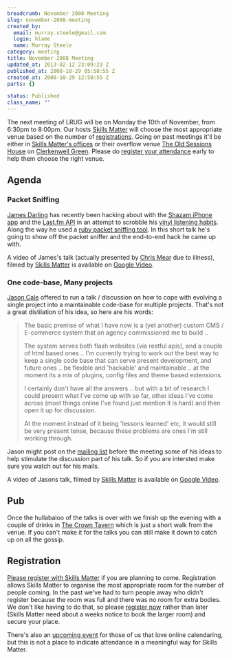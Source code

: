 ```yaml
--- 
breadcrumb: November 2008 Meeting
slug: november-2008-meeting
created_by: 
  email: murray.steele@gmail.com
  login: hlame
  name: Murray Steele
category: meeting
title: November 2008 Meeting
updated_at: 2013-02-12 23:09:23 Z
published_at: 2008-10-29 05:58:55 Z
created_at: 2008-10-29 12:58:55 Z
parts: {}

status: Published
class_name: ""
---
```


The next meeting of LRUG will be on Monday the 10th of November, from 6:30pm to 8:00pm.  Our hosts [Skills Matter](http://skillsmatter.com/) will choose the most appropriate venue based on the number of <a href="#nov08registration">registrations</a>.  Going on past meetings it'll be either in [Skills Matter's offices](http://maps.google.co.uk/maps?f=q&hl=en&geocode=&q=skillsmatter+ec1r+0be&ie=UTF8&cid=51524602,-104662,10325109927309711932&s=AARTsJrMIyRGqi5u5rwj683gPacEM_GIrA&ll=51.523297,-0.107889&spn=0.010601,0.018668&z=16&iwloc=A) or their overflow venue [The Old Sessions House](http://www.sessionshouse.com/) on [Clerkenwell Green](http://tinyurl.com/2bjjzz).  Please do <a href="#nov08registration">register your attendance</a> early to help them choose the right venue.

Agenda
------

### Packet Sniffing
[James Darling](http://coupde.com/) has recently been hacking about with the [Shazam iPhone app](http://www.shazam.com/music/web/pages/iphone.html) and the [Last.fm API](http://www.last.fm/api) in an attempt to scrobble his [vinyl listening habits](http://www.last.fm/user/Abscond/tracks).  Along the way he used a [ruby packet sniffing tool](http://www.goto.info.waseda.ac.jp/~fukusima/ruby/pcap-e.html).  In this short talk he's going to show off the packet sniffer and the end-to-end hack he came up with.

A video of James's talk (actually presented by [Chris Mear](http://feedmechocolate.com) due to illness), filmed by [Skills Matter](http://skillsmatter.com/podcast/ajax-ria/packet-sniffing) is available on [Google Video](http://video.google.com/videoplay?docid=-85168513489269464&hl=en).

### One code-base, Many projects
[Jason Cale](http://jasoncale.com/) offered to run a talk / discussion on how to cope with evolving a single project into a maintainable code-base for multiple projects.  That's not a great distilation of his idea, so here are his words:
 
> The basic premise of what I have now is a (yet another) custom CMS / E-commerce system that an agency
> commissioned me to build ..
>
> The system serves both flash websites (via restful apis), and a couple of html based ones .. I'm 
> currently trying to work out the best way to keep a single code base that can serve present 
> development, and future ones .. be flexible and 'hackable' and maintainable .. at the moment 
> its a mix of plugins, config files and theme based extensions.
> 
> I certainly don't have all the answers .. but with a bit of research I could present what I've 
> come up with so far, other ideas I've come across (most things online I've found just mention
> it is hard) and then open it up for discussion.
>
> At the moment instead of it being 'lessons learned' etc, it would still be very present tense, 
> because these problems are ones I'm still working through.

Jason might post on the [mailing list](http://lists.lrug.org/listinfo.cgi/chat-lrug.org) before the meeting some of his ideas to help stimulate the discussion part of his talk.  So if you are intersted make sure you watch out for his mails.

A video of Jasons talk, filmed by [Skills Matter](http://skillsmatter.com/podcast/ajax-ria/one-code-base-many-projects) is available on [Google Video](http://video.google.com/videoplay?docid=5376247944588981030&hl=en).

Pub
---

Once the hullabaloo of the talks is over with we finish up the evening with a couple of drinks in [The Crown Tavern](http://fancyapint.com/pubs/pub199.html) which is just a short walk from the venue.  If you can't make it for the talks you can still make it down to catch up on all the gossip.

Registration <a name="nov08registration">&nbsp;</a>
---------------------------------------------------

[Please register with Skills Matter](http://skillsmatter.com/event/ajax-ria/lrug-meeting-november) if you are planning to come.  Registration allows Skills Matter to organise the most appropriate room for the number of people coming.  In the past we've had to turn people away who didn't register because the room was full and there was no room for extra bodies.  We don't like having to do that, so please [register now](http://skillsmatter.com/event/ajax-ria/lrug-meeting-november) rather than later (Skills Matter need about a weeks notice to book the larger room) and secure your place.  

There's also an [upcoming event](http://upcoming.yahoo.com/event/1292638/) for those of us that love online calendaring, but this is not a place to indicate attendance in a meaningful way for Skills Matter.
